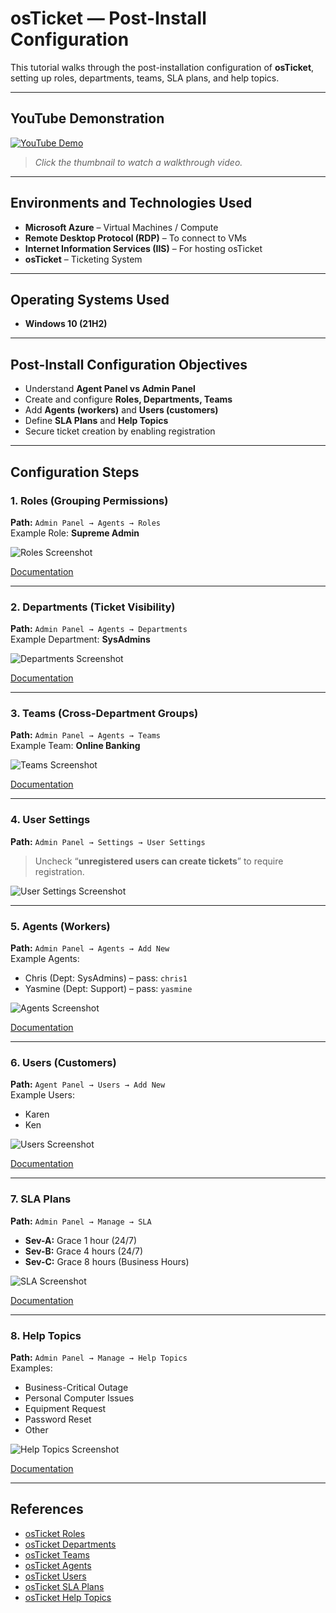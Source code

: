 # osTicket — Post-Install Configuration

This tutorial walks through the post-installation configuration of **osTicket**, setting up roles, departments, teams, SLA plans, and help topics.

---

## YouTube Demonstration

[![YouTube Demo](https://img.youtube.com/vi/PLACEHOLDER_VIDEO_ID/0.jpg)](https://www.youtube.com/watch?v=PLACEHOLDER_VIDEO_ID)

> *Click the thumbnail to watch a walkthrough video.*

---

## Environments and Technologies Used

- **Microsoft Azure** – Virtual Machines / Compute  
- **Remote Desktop Protocol (RDP)** – To connect to VMs  
- **Internet Information Services (IIS)** – For hosting osTicket  
- **osTicket** – Ticketing System

---

## Operating Systems Used

- **Windows 10 (21H2)**  

---

## Post-Install Configuration Objectives

- Understand **Agent Panel vs Admin Panel**
- Create and configure **Roles, Departments, Teams**
- Add **Agents (workers)** and **Users (customers)**
- Define **SLA Plans** and **Help Topics**
- Secure ticket creation by enabling registration

---

## Configuration Steps

### 1. Roles (Grouping Permissions)

**Path:** `Admin Panel → Agents → Roles`  
Example Role: **Supreme Admin**  

![Roles Screenshot](https://via.placeholder.com/600x300.png?text=Roles+Configuration+Screenshot)

[Documentation](https://docs.osticket.com/en/latest/Admin/Agents/Roles.html)

---

### 2. Departments (Ticket Visibility)

**Path:** `Admin Panel → Agents → Departments`  
Example Department: **SysAdmins**

![Departments Screenshot](https://via.placeholder.com/600x300.png?text=Departments+Configuration+Screenshot)

[Documentation](https://docs.osticket.com/en/latest/Admin/Agents/Departments.html)

---

### 3. Teams (Cross-Department Groups)

**Path:** `Admin Panel → Agents → Teams`  
Example Team: **Online Banking**

![Teams Screenshot](https://via.placeholder.com/600x300.png?text=Teams+Configuration+Screenshot)

[Documentation](https://docs.osticket.com/en/latest/Admin/Agents/Teams.html)

---

### 4. User Settings

**Path:** `Admin Panel → Settings → User Settings`  
> Uncheck “**unregistered users can create tickets**” to require registration.

![User Settings Screenshot](https://via.placeholder.com/600x300.png?text=User+Settings+Screenshot)

---

### 5. Agents (Workers)

**Path:** `Admin Panel → Agents → Add New`  
Example Agents:  
- Chris (Dept: SysAdmins) – pass: `chris1`  
- Yasmine (Dept: Support) – pass: `yasmine`

![Agents Screenshot](https://via.placeholder.com/600x300.png?text=Agents+Configuration+Screenshot)

[Documentation](https://docs.osticket.com/en/latest/Admin/Agents/Agents.html)

---

### 6. Users (Customers)

**Path:** `Agent Panel → Users → Add New`  
Example Users:  
- Karen  
- Ken  

![Users Screenshot](https://via.placeholder.com/600x300.png?text=Users+Configuration+Screenshot)

[Documentation](https://docs.osticket.com/en/latest/Agent/Users/User%20Directory.html)

---

### 7. SLA Plans

**Path:** `Admin Panel → Manage → SLA`  
- **Sev-A:** Grace 1 hour (24/7)  
- **Sev-B:** Grace 4 hours (24/7)  
- **Sev-C:** Grace 8 hours (Business Hours)

![SLA Screenshot](https://via.placeholder.com/600x300.png?text=SLA+Plans+Screenshot)

[Documentation](https://docs.osticket.com/en/latest/Admin/Manage/SLA%20Plans.html)

---

### 8. Help Topics

**Path:** `Admin Panel → Manage → Help Topics`  
Examples:  
- Business-Critical Outage  
- Personal Computer Issues  
- Equipment Request  
- Password Reset  
- Other  

![Help Topics Screenshot](https://via.placeholder.com/600x300.png?text=Help+Topics+Screenshot)

[Documentation](https://docs.osticket.com/en/latest/Admin/Manage/Help%20Topic.html)

---

## References

- [osTicket Roles](https://docs.osticket.com/en/latest/Admin/Agents/Roles.html)  
- [osTicket Departments](https://docs.osticket.com/en/latest/Admin/Agents/Departments.html)  
- [osTicket Teams](https://docs.osticket.com/en/latest/Admin/Agents/Teams.html)  
- [osTicket Agents](https://docs.osticket.com/en/latest/Admin/Agents/Agents.html)  
- [osTicket Users](https://docs.osticket.com/en/latest/Agent/Users/User%20Directory.html)  
- [osTicket SLA Plans](https://docs.osticket.com/en/latest/Admin/Manage/SLA%20Plans.html)  
- [osTicket Help Topics](https://docs.osticket.com/en/latest/Admin/Manage/Help%20Topic.html)
